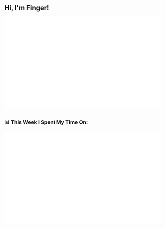 <h2> Hi, I'm Finger!</h2>

<img align="right" src="https://raw.githubusercontent.com/spianmo/github-stats/master/generated/overview.svg#gh-light-mode-only">

<!-- <img align="right" height="160em" src="https://github-readme-stats-eight-theta.vercel.app/api/top-langs/?username=spianmo&layout=compact&langs_count=8&theme=algolia"/>	 -->
	
```go
package main

type Me struct {
	Name   string
	Job    string
	Code   string
	Skills string
}

func main() {
	me := &Me{
		Name:   "Finger",
		Job:    "Client-side Engineer",
		Code:   "Java, Kotlin, C#, Rust and C++ and Others",
		Skills: "Android, Security, Cross-platform client, NLP, CV, ASR ^o^",
	}
	_ = me
}
```


<h3>📊 This Week I Spent My Time On:</h3>
<img align='right' src="https://raw.githubusercontent.com/spianmo/github-stats/master/generated/languages.svg#gh-light-mode-only">

<!--START_SECTION:waka-->

```txt
TypeScript        41 mins         █████████░░░░░░░░░░░░░░░░   36.08 %
JSON              37 mins         ████████▒░░░░░░░░░░░░░░░░   32.84 %
Kotlin            15 mins         ███▒░░░░░░░░░░░░░░░░░░░░░   13.64 %
Properties        8 mins          █▓░░░░░░░░░░░░░░░░░░░░░░░   07.15 %
HTML              5 mins          █░░░░░░░░░░░░░░░░░░░░░░░░   04.38 %
```

<!--END_SECTION:waka-->
